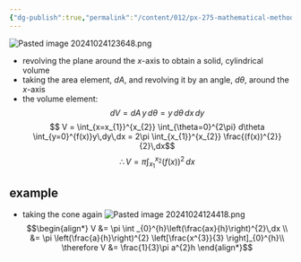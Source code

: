 ```yaml
---
{"dg-publish":true,"permalink":"/content/012/px-275-mathematical-methods/b-coordinate-systems-and-integration/b2-4-integration/px-275-b4d-volumes-of-revolution/","noteIcon":"1","created":"2024-11-25T10:50:32.000+00:00","updated":"2024-11-26T10:05:00.461+00:00"}
---
```


![Pasted image 20241024123648.png](/img/user/pics/Pasted%20image%2020241024123648.png)
- revolving the plane around the $x$-axis to obtain a solid, cylindrical volume
- taking the area element, $dA$, and revolving it by an angle, $d\theta$, around the $x$-axis
- the volume element: 
$$dV = dA \,y\,d\theta = y\,d\theta\,dx\,dy$$
$$ V = \int_{x=x_{1}}^{x_{2}} \int_{\theta=0}^{2\pi} d\theta \int_{y=0}^{f(x)}y\,dy\,dx = 2\pi \int_{x_{1}}^{x_{2}} \frac{(f(x))^{2}}{2}\,dx$$
$$ \therefore V = \pi \int_{x_{1}}^{x_{2}}(f(x))^{2}\,dx$$
## example
- taking the cone again
![Pasted image 20241024124418.png](/img/user/pics/Pasted%20image%2020241024124418.png)
$$\begin{align*}
	V &= \pi \int _{0}^{h}\left(\frac{ax}{h}\right)^{2}\,dx \\
	&= \pi \left(\frac{a}{h}\right)^{2} \left[\frac{x^{3}}{3} \right]_{0}^{h}\\
	\therefore V &= \frac{1}{3}\pi a^{2}h
\end{align*}$$